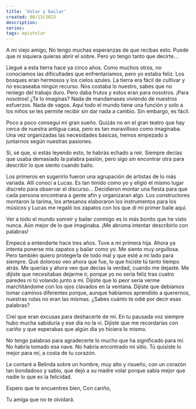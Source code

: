 ```yaml
---
title: 'Volar y bailar'
created: 08/13/2023
description:
series:
tags: epistolar
---
```


A mi viejo amigo,
No tengo muchas esperanzas de que recibas esto. Puede que ni siquiera quieras abrir el sobre. Pero yo tengo tanto que decirte…

Llegué a esta tierra hace ya cinco años. Como muchos otros, no conocíamos las dificultades que enfrentaríamos, pero yo estaba feliz. Los bosques eran hermosos y los cielos azules. La tierra era fácil de cultivar y no escaseaba ningún recurso. Nos costaba lo nuestro, sabes que no reniego del trabajo duro. Pero daba frutos y estos eran para nosotros. ¡Para nosotros! ¿Te lo imaginas? Nada de mandamases viviendo de nuestros esfuerzos. Nada de vagos. Aquí todo el mundo tiene una función y solo a los niños se les permite recibir sin dar nada a cambio. Sin embargo, es fácil.

Poco a poco conseguí mi gran sueño. Quizás no en el gran teatro que hay cerca de nuestra antigua casa, pero es tan maravilloso como imaginaba. Una vez organizadas las necesidades básicas, hemos empezado a juntarnos según nuestras pasiones.

Sí, sé que, si estás leyendo esto, te habrás echado a reír. Siempre decías que usaba demasiado la palabra pasión, pero sigo sin encontrar otra para describir lo que siento cuando bailo.

Los primeros en sugerirlo fueron una agrupación de artistas de lo más variada. Allí conocí a Lucas. Es tan tímido como yo y eligió el mismo lugar discreto para observar el discurso… Decidieron montar una fiesta para que cada persona encontrara a gente afín y organizaran algo. Los constructores montaron la tarima, los artesanos elaboraron los instrumentos para los músicos y Lucas me regaló los zapatos con los que di mi primer baile aquí.

Ver a todo el mundo sonreír y bailar conmigo es lo más bonito que he visto nunca. Aún mejor de lo que imaginaba. ¡Me abruma intentar describirlo con palabras!

Empecé a entenderte hace tres años. Tuve a mi primera hija. Ahora ya intenta ponerse mis zapatos y bailar como yo. Me siento muy orgullosa. Pero también quiero protegerla de todo mal y que esté a mi lado para siempre. Qué doloroso veo ahora que fue, lo que hiciste tú tanto tiempo atrás. Me querías y ahora veo que decías la verdad, cuando me dejaste. Me dijiste que necesitabas dejarme ir, porque yo no sería feliz tras cuatro paredes ni tú volando junto a mí. Dijiste que lo peor sería verme marchitándome con los ojos clavados en la ventana. Dijiste que debíamos tomar caminos diferentes porque, aunque habíamos aprendido a querernos, nuestras rutas no eran las mismas. ¿Sabes cuánto te odié por decir esas palabras?

Creí que eran excusas para deshacerte de mí. En tu pausada voz siempre hubo mucha sabiduría y ese día no la vi. Dijiste que me recordarías con cariño y que esperabas que algún día yo hiciera lo mismo.

No tengo palabras para agradecerte lo mucho que ha significado para mí. No habría tomado esa nave. No habría encontrado mi sitio. Tú quisiste lo mejor para mí, a costa de tu corazón.

Le contaré a Belinda sobre un hombre, muy alto y risueño, con un corazón tan bondadoso y sabio, que dejó a su madre volar porque sabía mejor que nadie lo que es la felicidad.

Espero que te encuentres bien,
Con cariño,

Tu amiga que no te olvidará.
